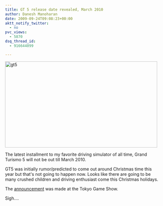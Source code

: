 ```yaml
---
title: GT 5 release date revealed, March 2010
author: Danesh Manoharan
date: 2009-09-24T09:08:23+00:00
aktt_notify_twitter:
  - no
pvc_views:
  - 5870
dsq_thread_id:
  - 916644099

---
```

[<img loading="lazy" class="alignnone size-medium wp-image-1776" title="gt5" src="/wp-content/uploads/2009/09/gt5-500x283.png" alt="gt5" width="500" height="283" srcset="/wp-content/uploads/2009/09/gt5-500x283.png 500w, /wp-content/uploads/2009/09/gt5.png 600w" sizes="(max-width: 500px) 100vw, 500px" />][1]

The latest installment to my favorite driving simulator of all time, Grand Turismo 5 will not be out till March 2010.

GT5 was initially rumor/predicted to come out around Christmas time this year but that's not going to happen now. Looks like there are going to be many crushed children and driving enthusiast come this Christmas holidays.

The [announcement][2] was made at the Tokyo Game Show.

Sigh....

 [1]: /wp-content/uploads/2009/09/gt5.png
 [2]: http://www.joystiq.com/2009/09/24/tgs-2009-gran-turismo-5-coming-to-japan-in-march/